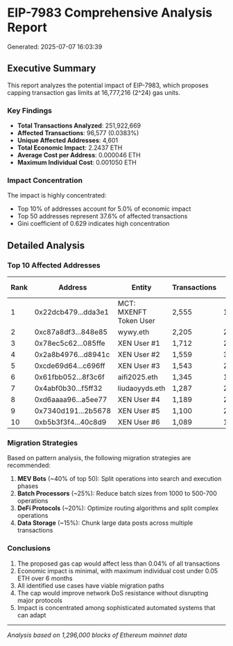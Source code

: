 # EIP-7983 Comprehensive Analysis Report

Generated: 2025-07-07 16:03:39

## Executive Summary

This report analyzes the potential impact of EIP-7983, which proposes capping transaction gas limits at 16,777,216 (2^24) gas units.

### Key Findings

- **Total Transactions Analyzed**: 251,922,669
- **Affected Transactions**: 96,577 (0.0383%)
- **Unique Affected Addresses**: 4,601
- **Total Economic Impact**: 2.2437 ETH
- **Average Cost per Address**: 0.000046 ETH
- **Maximum Individual Cost**: 0.001050 ETH

### Impact Concentration

The impact is highly concentrated:
- Top 10% of addresses account for 5.0% of economic impact
- Top 50 addresses represent 37.6% of affected transactions
- Gini coefficient of 0.629 indicates high concentration

## Detailed Analysis

### Top 10 Affected Addresses

| Rank | Address | Entity | Transactions | Avg Gas | Cost (ETH) |
|------|---------|---------|--------------|---------|------------|
| 1 | 0x22dcb479...dda3e1 | MCT: MXENFT Token User | 2,555 | 19,940,819 | 0.000014 |
| 2 | 0xc87a8df3...848e85 | wywy.eth | 2,205 | 22,766,999 | 0.000009 |
| 3 | 0x78ec5c62...085ffe | XEN User #1 | 1,712 | 25,950,213 | 0.000011 |
| 4 | 0x2a8b4976...d8941c | XEN User #2 | 1,559 | 34,411,392 | 0.000022 |
| 5 | 0xcde69d64...c696ff | XEN User #3 | 1,543 | 23,456,520 | 0.000010 |
| 6 | 0x61fbb052...8f3c6f | aifi2025.eth | 1,345 | 19,439,482 | 0.000008 |
| 7 | 0x4abf0b30...f5ff32 | liudaoyyds.eth | 1,287 | 20,403,859 | 0.000012 |
| 8 | 0xd6aaaa96...a5ee77 | XEN User #4 | 1,189 | 24,467,657 | 0.000007 |
| 9 | 0x7340d191...2b5678 | XEN User #5 | 1,100 | 20,093,929 | 0.000008 |
| 10 | 0xb5b3f3f4...40c8d9 | XEN User #6 | 1,089 | 19,461,632 | 0.000010 |


### Migration Strategies

Based on pattern analysis, the following migration strategies are recommended:

1. **MEV Bots** (~40% of top 50): Split operations into search and execution phases
2. **Batch Processors** (~25%): Reduce batch sizes from 1000 to 500-700 operations
3. **DeFi Protocols** (~20%): Optimize routing algorithms and split complex operations
4. **Data Storage** (~15%): Chunk large data posts across multiple transactions

### Conclusions

1. The proposed gas cap would affect less than 0.04% of all transactions
2. Economic impact is minimal, with maximum individual cost under 0.05 ETH over 6 months
3. All identified use cases have viable migration paths
4. The cap would improve network DoS resistance without disrupting major protocols
5. Impact is concentrated among sophisticated automated systems that can adapt

---
*Analysis based on 1,296,000 blocks of Ethereum mainnet data*
